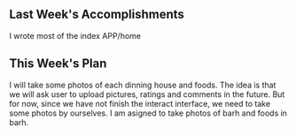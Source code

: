 ## Last Week's Accomplishments
I wrote most of the index APP/home

## This Week's Plan
I will take some photos of each dinning house and foods. 
The idea is that we will ask user to upload pictures, ratings and comments in the future. But for now, since we have not finish the interact interface, we need to take some photos by ourselves.
I am asigned to take photos of barh and foods in barh.
